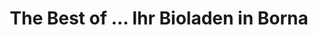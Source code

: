 ---
title: "The Best of … Ihr Bioladen in Borna"
url: /borna/the-best-of-ihr-bioladen-in-borna/
shop: Supermarkt
---